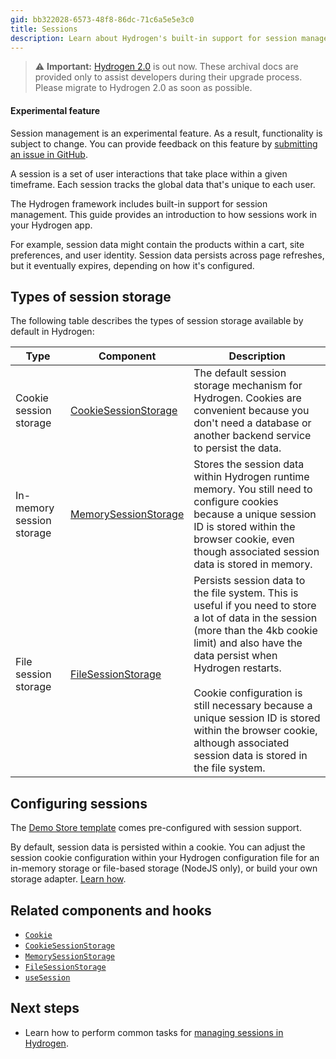 ```yaml
---
gid: bb322028-6573-48f8-86dc-71c6a5e5e3c0
title: Sessions
description: Learn about Hydrogen's built-in support for session management.
---
```


> ⚠️ **Important:** [Hydrogen 2.0](https://hydrogen.shopify.dev) is out now. These archival docs are provided only to assist developers during their upgrade process. Please migrate to Hydrogen 2.0 as soon as possible.

<aside class="note beta">
<h4>Experimental feature</h4>

<p>Session management is an experimental feature. As a result, functionality is subject to change. You can provide feedback on this feature by <a href="https://github.com/Shopify/hydrogen/issues">submitting an issue in GitHub</a>.</p>

</aside>

A session is a set of user interactions that take place within a given timeframe. Each session tracks the global data that's unique to each user.

The Hydrogen framework includes built-in support for session management. This guide provides an introduction to how sessions work in your Hydrogen app.

For example, session data might contain the products within a cart, site preferences, and user identity. Session data persists across page refreshes, but it eventually expires, depending on how it's configured.

## Types of session storage

The following table describes the types of session storage available by default in Hydrogen:

| Type                      | Component                                                                                          | Description                                                                                                                                                                                                                                                                                                                                                                         |
| ------------------------- | -------------------------------------------------------------------------------------------------- | ----------------------------------------------------------------------------------------------------------------------------------------------------------------------------------------------------------------------------------------------------------------------------------------------------------------------------------------------------------------------------------- |
| Cookie session storage    | [CookieSessionStorage](/api/hydrogen/components/framework/cookiesessionstorage) | The default session storage mechanism for Hydrogen. Cookies are convenient because you don't need a database or another backend service to persist the data.                                                                                                                                                                                                                        |
| In-memory session storage | [MemorySessionStorage](/api/hydrogen/components/framework/memorysessionstorage) | Stores the session data within Hydrogen runtime memory. You still need to configure cookies because a unique session ID is stored within the browser cookie, even though associated session data is stored in memory.                                                                                                                                                               |
| File session storage      | [FileSessionStorage](/api/hydrogen/components/framework/filesessionstorage)     | Persists session data to the file system. This is useful if you need to store a lot of data in the session (more than the 4kb cookie limit) and also have the data persist when Hydrogen restarts. <br></br>Cookie configuration is still necessary because a unique session ID is stored within the browser cookie, although associated session data is stored in the file system. |

## Configuring sessions

The [Demo Store template](/docs/tutorials/getting-started/templates) comes pre-configured with session support.

By default, session data is persisted within a cookie. You can adjust the session cookie configuration within your Hydrogen configuration file for an in-memory storage or file-based storage (NodeJS only), or build your own storage adapter. [Learn how](/docs/tutorials/sessions/manage-sessions).

## Related components and hooks

- [`Cookie`](/api/hydrogen/components/framework/cookie)
- [`CookieSessionStorage`](/api/hydrogen/components/framework/cookiesessionstorage)
- [`MemorySessionStorage`](/api/hydrogen/components/framework/memorysessionstorage)
- [`FileSessionStorage`](/api/hydrogen/components/framework/filesessionstorage)
- [`useSession`](/api/hydrogen/hooks/framework/usesession)

## Next steps

- Learn how to perform common tasks for [managing sessions in Hydrogen](/docs/tutorials/sessions/manage-sessions).
